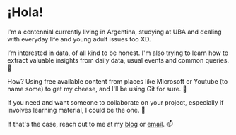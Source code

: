 # ¡Hola!

I'm a centennial currently living in Argentina, studying at UBA and dealing with everyday life and young adult issues too XD.

I’m interested in data, of all kind to be honest. I'm also trying to learn how to extract valuable insights from daily data, usual events and common queries. 👀

How? Using free available content from places like Microsoft or Youtube (to name some) to get my cheese, and I'll be using Git for sure. 🌱

If you need and want someone to collaborate on your project, especially if involves learning material, I could be the one. 💞️

If that's the case, reach out to me at my [blog](https://estudianteporahora.com/) or [email](mailto:victortizs@outlook.com). 📫

<!---
victortizs/victortizs is a ✨ special ✨ repository because its `README.md` (this file) appears on your GitHub profile.
You can click the Preview link to take a look at your changes.
--->

